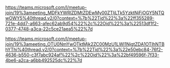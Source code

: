 https://teams.microsoft.com/l/meetup-join/19%3ameeting_MDFkYWRlZDMtZDEwMy00ZTljLTk5YzktNjFjOGY5NTQwOWY5%40thread.v2/0?context=%7b%22Tid%22%3a%22ff355289-721e-4dd7-a663-afec62ab9d54%22%2c%22Oid%22%3a%22513df1f2-0377-4748-a3ca-22c5ce21aea5%22%7d





https://teams.microsoft.com/l/meetup-join/19%3ameeting_OTU0NmYwOTktMjk2ZC00MzU1LWI1NjgtZDA1OTlhNTBhYThi%40thread.v2/0?context=%7b%22Tid%22%3a%22e50ebc84-76f2-4636-b550-c3f7abc924af%22%2c%22Oid%22%3a%22bf49596f-7f33-4be6-a2ca-a6bb492525dc%22%7d
